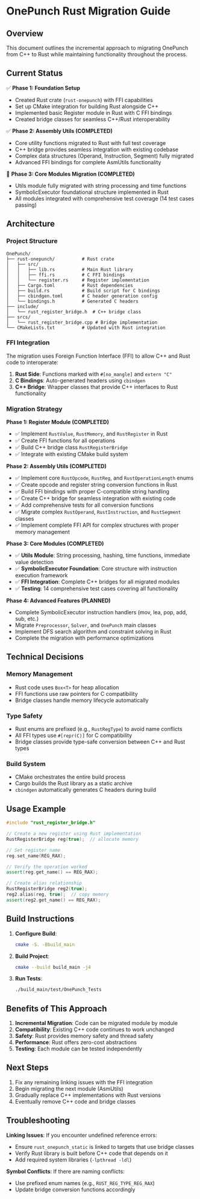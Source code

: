 # OnePunch Rust Migration Guide

## Overview

This document outlines the incremental approach to migrating OnePunch from C++ to Rust while maintaining functionality throughout the process.

## Current Status

✅ **Phase 1: Foundation Setup**
- Created Rust crate (`rust-onepunch`) with FFI capabilities
- Set up CMake integration for building Rust alongside C++
- Implemented basic Register module in Rust with C FFI bindings
- Created bridge classes for seamless C++/Rust interoperability

✅ **Phase 2: Assembly Utils (COMPLETED)**
- Core utility functions migrated to Rust with full test coverage
- C++ bridge provides seamless integration with existing codebase
- Complex data structures (Operand, Instruction, Segment) fully migrated
- Advanced FFI bindings for complete AsmUtils functionality

🚧 **Phase 3: Core Modules Migration (COMPLETED)**
- Utils module fully migrated with string processing and time functions
- SymbolicExecutor foundational structure implemented in Rust
- All modules integrated with comprehensive test coverage (14 test cases passing)

## Architecture

### Project Structure
```
OnePunch/
├── rust-onepunch/          # Rust crate
│   ├── src/
│   │   ├── lib.rs          # Main Rust library
│   │   ├── ffi.rs          # C FFI bindings
│   │   └── register.rs     # Register implementation
│   ├── Cargo.toml          # Rust dependencies
│   ├── build.rs            # Build script for C bindings
│   ├── cbindgen.toml       # C header generation config
│   └── bindings.h          # Generated C headers
├── include/
│   └── rust_register_bridge.h  # C++ bridge class
├── srcs/
│   └── rust_register_bridge.cpp # Bridge implementation
└── CMakeLists.txt          # Updated with Rust integration
```

### FFI Integration

The migration uses Foreign Function Interface (FFI) to allow C++ and Rust code to interoperate:

1. **Rust Side**: Functions marked with `#[no_mangle]` and `extern "C"`
2. **C Bindings**: Auto-generated headers using `cbindgen`
3. **C++ Bridge**: Wrapper classes that provide C++ interfaces to Rust functionality

### Migration Strategy

**Phase 1: Register Module (COMPLETED)**
- ✅ Implement `RustValue`, `RustMemory`, and `RustRegister` in Rust
- ✅ Create FFI functions for all operations
- ✅ Build C++ bridge class `RustRegisterBridge`
- ✅ Integrate with existing CMake build system

**Phase 2: Assembly Utils (COMPLETED)**
- ✅ Implement core `RustOpcode`, `RustReg`, and `RustOperationLength` enums
- ✅ Create opcode and register string conversion functions in Rust
- ✅ Build FFI bindings with proper C-compatible string handling
- ✅ Create C++ bridge for seamless integration with existing code
- ✅ Add comprehensive tests for all conversion functions
- ✅ Migrate complex `RustOperand`, `RustInstruction`, and `RustSegment` classes
- ✅ Implement complete FFI API for complex structures with proper memory management

**Phase 3: Core Modules (COMPLETED)**
- ✅ **Utils Module**: String processing, hashing, time functions, immediate value detection
- ✅ **SymbolicExecutor Foundation**: Core structure with instruction execution framework
- ✅ **FFI Integration**: Complete C++ bridges for all migrated modules
- ✅ **Testing**: 14 comprehensive test cases covering all functionality

**Phase 4: Advanced Features (PLANNED)**
- Complete SymbolicExecutor instruction handlers (mov, lea, pop, add, sub, etc.)
- Migrate `Preprocessor`, `Solver`, and `OnePunch` main classes
- Implement DFS search algorithm and constraint solving in Rust
- Complete the migration with performance optimizations

## Technical Decisions

### Memory Management
- Rust code uses `Box<T>` for heap allocation
- FFI functions use raw pointers for C compatibility
- Bridge classes handle memory lifecycle automatically

### Type Safety
- Rust enums are prefixed (e.g., `RustRegType`) to avoid name conflicts
- All FFI types use `#[repr(C)]` for C compatibility
- Bridge classes provide type-safe conversion between C++ and Rust types

### Build System
- CMake orchestrates the entire build process
- Cargo builds the Rust library as a static archive
- `cbindgen` automatically generates C headers during build

## Usage Example

```cpp
#include "rust_register_bridge.h"

// Create a new register using Rust implementation
RustRegisterBridge reg(true);  // allocate memory

// Set register name
reg.set_name(REG_RAX);

// Verify the operation worked
assert(reg.get_name() == REG_RAX);

// Create alias relationship
RustRegisterBridge reg2(true);
reg2.alias(reg, true);  // copy memory
assert(reg2.get_name() == REG_RAX);
```

## Build Instructions

1. **Configure Build**:
   ```bash
   cmake -S. -Bbuild_main
   ```

2. **Build Project**:
   ```bash
   cmake --build build_main -j4
   ```

3. **Run Tests**:
   ```bash
   ./build_main/test/OnePunch_Tests
   ```

## Benefits of This Approach

1. **Incremental Migration**: Code can be migrated module by module
2. **Compatibility**: Existing C++ code continues to work unchanged
3. **Safety**: Rust provides memory safety and thread safety
4. **Performance**: Rust offers zero-cost abstractions
5. **Testing**: Each module can be tested independently

## Next Steps

1. Fix any remaining linking issues with the FFI integration
2. Begin migrating the next module (AsmUtils)
3. Gradually replace C++ implementations with Rust versions
4. Eventually remove C++ code and bridge classes

## Troubleshooting

**Linking Issues**: If you encounter undefined reference errors:
- Ensure `rust_onepunch_static` is linked to targets that use bridge classes
- Verify Rust library is built before C++ code that depends on it
- Add required system libraries (`-lpthread -ldl`)

**Symbol Conflicts**: If there are naming conflicts:
- Use prefixed enum names (e.g., `RUST_REG_TYPE_REG_RAX`)
- Update bridge conversion functions accordingly